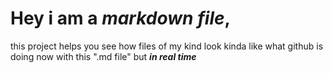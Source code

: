 # Hey i am a ***markdown file***,

this project helps you see how files of my kind look kinda like what github is doing now with this ".md file"  but ***in real time***

